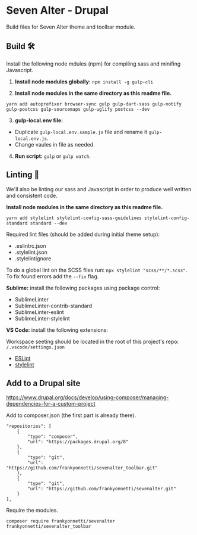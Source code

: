 # Seven Alter - Drupal

Build files for Seven Alter theme and toolbar module.


## Build 🛠

Install the following node mdules (npm) for compiling sass and minifing Javascript.

1. **Install node modules globally:** `npm install -g gulp-cli`

2. **Install node modules in the same directory as this readme file.**

```
yarn add autoprefixer browser-sync gulp gulp-dart-sass gulp-notify gulp-postcss gulp-sourcemaps gulp-uglify postcss --dev
```

3. **gulp-local.env file:**

  * Duplicate `gulp-local.env.sample.js` file and rename it `gulp-local.env.js`.
  * Change vaules in file as needed.

4. **Run script:** `gulp` or `gulp watch`.


## Linting 🧼

We'll also be linting our sass and Javascript in order to produce well written and consistent code.

**Install node modules in the same directory as this readme file.**

```
yarn add stylelint stylelint-config-sass-guidelines stylelint-config-standard standard --dev
```

Required lint files (should be added during initial theme setup):

- .eslintrc.json
- .stylelint.json
- .stylelintignore

To do a global lint on the SCSS files run: `npx stylelint "scss/**/*.scss"`. To fix found errors add the `--fix` flag.

**Sublime:** install the following packages using package control:

- SublimeLinter
- SublimeLinter-contrib-standard
- SublimeLinter-eslint
- SublimeLinter-stylelint

**VS Code:** install the following extensions:

Workspace seeting should be located in the root of this project's repo: `/.vscode/settings.json`

- [ESLint](https://marketplace.visualstudio.com/items?itemName=dbaeumer.vscode-eslint)
- [stylelint](https://marketplace.visualstudio.com/items?itemName=stylelint.vscode-stylelint)


## Add to a Drupal site

https://www.drupal.org/docs/develop/using-composer/managing-dependencies-for-a-custom-project

Add to composer.json (the first part is already there).

    "repositories": [
        {
            "type": "composer",
            "url": "https://packages.drupal.org/8"
        },
        {
            "type": "git",
            "url": "https://github.com/frankyonnetti/sevenalter_toolbar.git"
        },
        {
            "type": "git",
            "url": "https://github.com/frankyonnetti/sevenalter.git"
        }
    ],

Require the modules.

    composer require frankyonnetti/sevenalter frankyonnetti/sevenalter_toolbar

